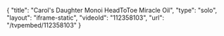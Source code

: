 {
    "title": "Carol's Daughter Monoi HeadToToe Miracle Oil",
    "type": "solo",
    "layout": "iframe-static",
    "videoId": "112358103",
    "url": "\/tvpembed\/112358103"
}